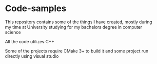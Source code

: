 # Code-samples
This repository contains some of the things I have created, mostly during my time at University studying for my bachelors degree in computer science

All the code utilizes C++

Some of the projects require CMake 3+ to build it and some project run directly using visual studio
